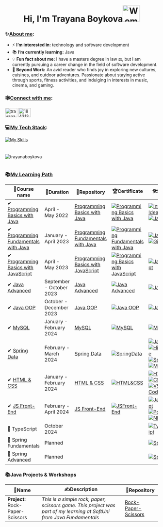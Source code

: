 <h1 align="center">Hi, I'm Trayana Boykova<img src="https://raw.githubusercontent.com/Tarikul-Islam-Anik/Animated-Fluent-Emojis/master/Emojis/People/Woman%20Technologist.png" alt="Woman Technologist" width="55" height="55" /></h1>

<h3 align="left">✨<ins>About me</ins>:</h3> 

- ⚡ **I’m interested in:** technology and software development 
- 📚 **I’m currently learning:** Java
- 💡 **Fun fact about me:** I have a masters degree in law ⚖, but I am currently pursuing a career change in the field of software development.
- 🧩 **Beyond Work:** An avid reader who finds joy in exploring new cultures, cuisines, and outdoor adventures. Passionate about staying active through sports, fitness activities, and indulging in interests in music, cinema, and gaming.

<h3 align="left">🕸<ins>Connect with me</ins>:</h3>
<p align="left">
<a href="https://linkedin.com/in/trayana-boykova" target="_blank"><img align="center" src="https://raw.githubusercontent.com/rahuldkjain/github-profile-readme-generator/master/src/images/icons/Social/linked-in-alt.svg" alt="trayana-boykova" height="30" width="40" /></a>
<a href="https://stackoverflow.com/users/18431327" target="_blank"><img align="center" src="https://raw.githubusercontent.com/rahuldkjain/github-profile-readme-generator/master/src/images/icons/Social/stack-overflow.svg" alt="18431327" height="30" width="40" /></a>

<h3 align="left">💻<ins>My Tech Stack</ins>:</h3>

[![My Skills](https://skillicons.dev/icons?i=idea,webstorm,vscode,java,mysql,spring,hibernate,maven,js,html,css&theme=light)](https://skillicons.dev)

<h1 align="center"></h1>

<p><img align="center" src="https://github-readme-stats.vercel.app/api/top-langs?username=trayanaboykova&show_icons=true&locale=en&layout=compact" alt="trayanaboykova" /></p>

<h1 align="center"></h1>

### 📚[My Learning Path](https://softuni.bg/curriculum)
| 🧾Course name | 📅Duration | 📁Repository | 🏆Certificate | 🛠️Skills | 
|--------|----|----|----|-----|
|✔ [Programming Basics with Java](https://softuni.bg/trainings/3741/programming-basics-with-java-april-2022) | April - May 2022 | [Programming Basics with Java](https://github.com/trayanaboykova/Programming-Basics-Java) | <a href="https://softuni.bg/certificates/details/134595/710e8d86" rel="nofollow"><img src="https://user-images.githubusercontent.com/101351760/225559811-ed4dc164-5dbf-42dd-aa09-3bca9bf4d1ec.png" alt="Programming Basics with Java"></a> |  [![IntelliJ Idea](https://skillicons.dev/icons?i=idea&theme=light)](https://www.jetbrains.com/idea/) [![Java](https://skillicons.dev/icons?i=java&theme=light)](https://www.java.com/en/) |
|✔ [Programming Fundamentals with Java](https://softuni.bg/trainings/3951/programming-fundamentals-with-java-january-2023) | January - April 2023 | [Programming Fundamentals with Java](https://github.com/trayanaboykova/Programming-Fundamentals-Java) | <a href="https://softuni.bg/certificates/details/167407/068cc5bc" rel="nofollow"><img src="https://user-images.githubusercontent.com/101351760/229783981-48f70750-813a-46f6-8b24-d64cbb6cbd57.png" alt="Programming Fundamentals with Java"></a> | [![Java](https://skillicons.dev/icons?i=java&theme=light)](https://www.java.com/en/) [![GitHub](https://skillicons.dev/icons?i=github&theme=light)](https://github.com/) |
| ✔ [Programming Basics with JavaScript](https://softuni.bg/trainings/4001/programming-basics-with-javascript-march-2023) | April - May 2023 | [Programming Basics with JavaScript](https://github.com/trayanaboykova/Programming-Basics-JavaScript) | <a href="https://softuni.bg/certificates/details/170528/f8553fdd" rel="nofollow"><img src="https://user-images.githubusercontent.com/101351760/234004462-4e3fb921-96db-4ffa-ae35-cceb007004fe.png" alt="Programming Basics with JavaScript"></a> | [![JavaScript](https://skillicons.dev/icons?i=js&theme=light)](https://developer.mozilla.org/en-US/docs/Web/JavaScript) |
|✔ [Java Advanced](https://softuni.bg/trainings/4225/java-advanced-september-2023) | September - October 2023 | [Java Advanced](https://github.com/trayanaboykova/Java-Advanced) | <a href="https://softuni.bg/certificates/details/188658/535a484a" rel="nofollow"><img src="https://github.com/trayanaboykova/Java-Advanced/assets/101351760/ffdaf4e5-1025-473a-b4af-cfb4d6f8bef9" alt="Java Advanced"></a> | [![Java](https://skillicons.dev/icons?i=java&theme=light)](https://www.java.com/en/) |
|✔ [Java OOP](https://softuni.bg/trainings/4226/java-oop-oktober-2023) | October - December 2023 | [Java OOP](https://github.com/trayanaboykova/Java-OOP) | <a href="https://softuni.bg/certificates/details/200872/8f20f09f" rel="nofollow"><img src="https://github.com/trayanaboykova/JavaOOP/assets/101351760/607f7a4d-b064-40de-9653-53d1b9dc9c90" alt="Java OOP"></a>| [![Java](https://skillicons.dev/icons?i=java&theme=light)](https://www.java.com/en/) |
|✔ [MySQL](https://softuni.bg/trainings/4365/mysql-january-2024) | January - February 2024 | [MySQL](https://github.com/trayanaboykova/MySQL) | <a href="https://softuni.bg/certificates/details/202966/64952c80" rel="nofollow"><img src="https://github.com/trayanaboykova/Java-DB/assets/101351760/56b45979-ad96-432a-a998-55762ac04c5a" alt="MySQL"></a> | [![MySQL](https://skillicons.dev/icons?i=mysql&theme=light)](https://www.mysql.com/) |
|✔ [Spring Data](https://softuni.bg/trainings/4366/spring-data-february-2024)| February - March 2024 | [Spring Data](https://github.com/trayanaboykova/Spring-Data) | <a href="https://softuni.bg/certificates/details/209417/a2eb90d6" rel="nofollow"><img src="https://github.com/trayanaboykova/Spring-Data/assets/101351760/881e898d-96fd-4386-9db2-84a84e52f99b" alt="SpringData"></a>| [![Java](https://skillicons.dev/icons?i=java&theme=light)](https://www.java.com/en/) [![Hibernate](https://skillicons.dev/icons?i=hibernate&theme=light)](https://hibernate.org/) [![Spring](https://skillicons.dev/icons?i=spring&theme=light)](https://spring.io/) [![Maven](https://skillicons.dev/icons?i=maven&theme=light)](https://maven.apache.org/) |
|✔ [HTML & CSS](https://softuni.bg/trainings/4361/html-and-css-january-2024#lesson-64762) | January - February 2024 | [HTML & CSS](https://github.com/trayanaboykova/HTML-CSS) | <a href="https://softuni.bg/certificates/details/213535/8bbbb500" rel="nofollow"><img src="https://github.com/trayanaboykova/readme/assets/101351760/0a7b4357-a22b-479d-b459-763ae67c297a" alt="HTML&CSS"></a> | [![HTML](https://skillicons.dev/icons?i=html&theme=light)](https://en.wikipedia.org/wiki/HTML) [![CSS](https://skillicons.dev/icons?i=css&theme=light)](https://en.wikipedia.org/wiki/CSS) [![VS Code](https://skillicons.dev/icons?i=vscode&theme=light)](https://code.visualstudio.com/) |
|✔ [JS Front-End](https://softuni.bg/trainings/4362/js-front-end-february-2024) | February - April 2024 | [JS Front-End](https://github.com/trayanaboykova/JS-Front-End) | <a href="https://softuni.bg/certificates/details/212601/27c615b1" rel="nofollow"><img src="https://github.com/trayanaboykova/readme/assets/101351760/381bb667-2697-4292-a6f1-98254cc3c0cb" alt="JSFront-End"></a> |[![JavaScript](https://skillicons.dev/icons?i=js&theme=light)](https://developer.mozilla.org/en-US/docs/Web/JavaScript)  [![Postman](https://skillicons.dev/icons?i=postman&theme=light)](https://www.postman.com/) [![NPM](https://skillicons.dev/icons?i=npm&theme=light)](https://www.npmjs.com/) |
|🔮 TypeScript | October 2024 |  |  | [![TypeScript](https://skillicons.dev/icons?i=ts&theme=light)](https://spring.io/) |
|🔮 Spring Fundamentals | Planned |  |  | [![Spring](https://skillicons.dev/icons?i=spring&theme=light)](https://spring.io/) |
|🔮 Spring Advanced | Planned |  |  | [![Spring](https://skillicons.dev/icons?i=spring&theme=light)](https://spring.io/) |

### 📚Java Projects & Workshops 
| 🧾Name | ✍Description | 📁Repository |
|--------|----|----|
| **Project:** Rock-Paper-Scissors | *This is a simple rock, paper, scissors game. This project was part of my learning at SoftUni from Java Fundamentals* | [Rock-Paper-Scissors](https://github.com/trayanaboykova/Rock-Paper-Scissors) | 

<!---
trayanaboykova/trayanaboykova is a ✨ special ✨ repository because its `README.md` (this file) appears on your GitHub profile.
You can click the Preview link to take a look at your changes.
--->
